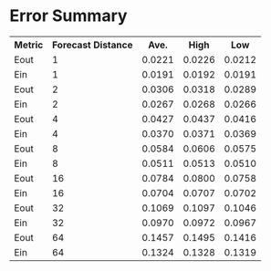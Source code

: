 Error Summary
==
<table>
<tr>
    <th>Metric</th>
    <th>Forecast Distance</th>
    <th>Ave.</th>
    <th>High</th>
    <th>Low</th>
</tr>

<tr>
    <td>Eout</td>
    <td>1</td>
    <td>0.0221</td>
    <td>0.0226</td>
    <td>0.0212</td>
</tr>
<tr>
    <td>Ein</td>
    <td>1</td>
    <td>0.0191</td>
    <td>0.0192</td>
    <td>0.0191</td>
</tr>

<tr>
    <td>Eout</td>
    <td>2</td>
    <td>0.0306</td>
    <td>0.0318</td>
    <td>0.0289</td>
</tr>
<tr>
    <td>Ein</td>
    <td>2</td>
    <td>0.0267</td>
    <td>0.0268</td>
    <td>0.0266</td>
</tr>

<tr>
    <td>Eout</td>
    <td>4</td>
    <td>0.0427</td>
    <td>0.0437</td>
    <td>0.0416</td>
</tr>
<tr>
    <td>Ein</td>
    <td>4</td>
    <td>0.0370</td>
    <td>0.0371</td>
    <td>0.0369</td>
</tr>

<tr>
    <td>Eout</td>
    <td>8</td>
    <td>0.0584</td>
    <td>0.0606</td>
    <td>0.0575</td>
</tr>
<tr>
    <td>Ein</td>
    <td>8</td>
    <td>0.0511</td>
    <td>0.0513</td>
    <td>0.0510</td>
</tr>

<tr>
    <td>Eout</td>
    <td>16</td>
    <td>0.0784</td>
    <td>0.0800</td>
    <td>0.0758</td>
</tr>
<tr>
    <td>Ein</td>
    <td>16</td>
    <td>0.0704</td>
    <td>0.0707</td>
    <td>0.0702</td>
</tr>

<tr>
    <td>Eout</td>
    <td>32</td>
    <td>0.1069</td>
    <td>0.1097</td>
    <td>0.1046</td>
</tr>
<tr>
    <td>Ein</td>
    <td>32</td>
    <td>0.0970</td>
    <td>0.0972</td>
    <td>0.0967</td>
</tr>

<tr>
    <td>Eout</td>
    <td>64</td>
    <td>0.1457</td>
    <td>0.1495</td>
    <td>0.1416</td>
</tr>
<tr>
    <td>Ein</td>
    <td>64</td>
    <td>0.1324</td>
    <td>0.1328</td>
    <td>0.1319</td>
</tr>
</table>
